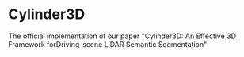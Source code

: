 # Cylinder3D

The official implementation of our paper "Cylinder3D: An Effective 3D Framework forDriving-scene LiDAR Semantic Segmentation"
